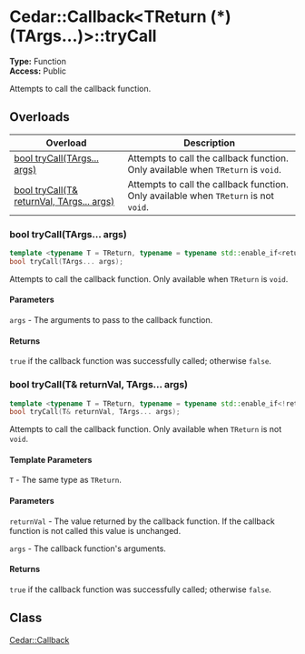 # Cedar::Callback<TReturn (*)(TArgs...)>::tryCall

**Type:** Function\
**Access:** Public

Attempts to call the callback function.

## Overloads

| Overload | Description |
| --- | --- |
| [bool tryCall(TArgs... args)](#bool-trycalltargs-args) | Attempts to call the callback function. Only available when `TReturn` is `void`. |
| [bool tryCall(T& returnVal, TArgs... args)](#bool-trycallt-returnval-targs-args) | Attempts to call the callback function. Only available when `TReturn` is not `void`. |

### bool tryCall(TArgs... args)

``` c++
template <typename T = TReturn, typename = typename std::enable_if<returnsVoid, T>::type>
bool tryCall(TArgs... args);
```

Attempts to call the callback function. Only available when `TReturn` is `void`.

#### Parameters

`args` - The arguments to pass to the callback function.

#### Returns

`true` if the callback function was successfully called; otherwise `false`.

### bool tryCall(T& returnVal, TArgs... args)

``` c++
template <typename T = TReturn, typename = typename std::enable_if<!returnsVoid, T>::type>
bool tryCall(T& returnVal, TArgs... args);
```

Attempts to call the callback function. Only available when `TReturn` is not `void`.

#### Template Parameters

`T` - The same type as `TReturn`.

#### Parameters

`returnVal` - The value returned by the callback function. If the callback function is not called this value is unchanged.

`args` - The callback function's arguments.

#### Returns

`true` if the callback function was successfully called; otherwise `false`.

## Class

[Cedar::Callback](../Callback.md)
